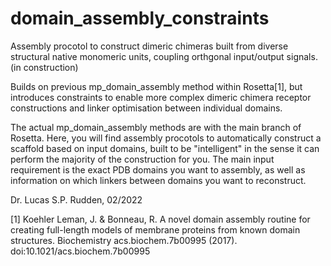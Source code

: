# domain_assembly_constraints
Assembly procotol to construct dimeric chimeras built from diverse structural native monomeric units, coupling orthgonal input/output signals. (in construction)

Builds on previous mp_domain_assembly method within Rosetta[1], but introduces constraints to enable more complex dimeric chimera receptor constructions and linker optimisation between individual domains.

The actual mp_domain_assembly methods are with the main branch of Rosetta. Here, you will find assembly procotols to automatically construct a scaffold based on input domains, built to be "intelligent" in the sense it can perform the majority of the construction for you. The main input requirement is the exact PDB domains you want to assembly, as well as information on which linkers between domains you want to reconstruct.

Dr. Lucas S.P. Rudden, 02/2022

[1] Koehler Leman, J. & Bonneau, R. A novel domain assembly routine for creating full-length models of membrane proteins from known domain structures. Biochemistry acs.biochem.7b00995 (2017). doi:10.1021/acs.biochem.7b00995
